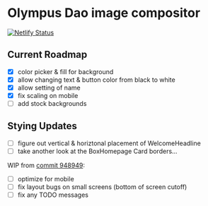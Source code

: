 # Olympus Dao image compositor

[![Netlify Status](https://api.netlify.com/api/v1/badges/92a140a3-d170-4b8f-b19c-30cc2ebf1e90/deploy-status)](https://app.netlify.com/sites/sharp-lichterman-549b48/deploys)

## Current Roadmap

- [x] color picker & fill for background
- [x] allow changing text & button color from black to white
- [x] allow setting of name
- [x] fix scaling on mobile
- [ ] add stock backgrounds

## Stying Updates

- [ ] figure out vertical & horiztonal placement of WelcomeHeadline
- [ ] take another look at the BoxHomepage Card borders...

WIP from [commit 948949](https://github.com/OlympusDAO/olympus-image-compositor/commit/948949371dac4beefde40e539be44fe23fb78ca1):

- [ ] optimize for mobile
- [ ] fix layout bugs on small screens (bottom of screen cutoff)
- [ ] fix any TODO messages
